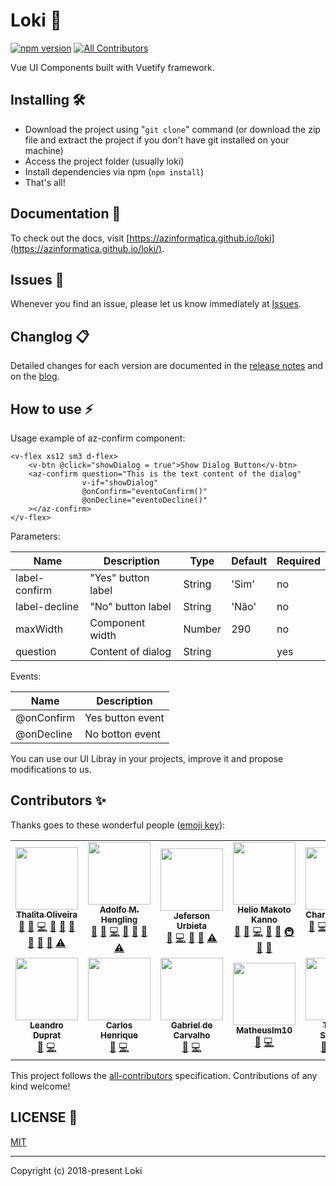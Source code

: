 # Loki 🔮

<!-- ALL-CONTRIBUTORS-BADGE:START - Do not remove or modify this section -->
[![npm version](https://badge.fury.io/js/%40azinformatica%2Floki.svg)](https://badge.fury.io/js/%40azinformatica%2Floki) [![All Contributors](https://img.shields.io/badge/all_contributors-12-orange.svg?style=flat-square)](#contributors-)
<!-- ALL-CONTRIBUTORS-BADGE:END -->
Vue UI Components built with Vuetify framework.

## Installing 🛠️
* Download the project using "`git clone`" command (or download the zip file and extract the project if you don't have git installed on your machine)
* Access the project folder (usually loki)
* Install dependencies via npm (`npm install`)
* That's all! 


## Documentation 📖

To check out the docs, visit [https://azinformatica.github.io/loki](https://azinformatica.github.io/loki/).

## Issues 🐛

Whenever you find an issue, please let us know immediately at [Issues](https://github.com/azinformatica/loki/issues).

## Changlog 📋

Detailed changes for each version are documented in the [release notes](https://github.com/azinformatica/loki/releases) and on the [blog](https://azinformatica.github.io/loki/blog/).

## How to use ⚡

Usage example of az-confirm component:
````
<v-flex xs12 sm3 d-flex>
    <v-btn @click="showDialog = true">Show Dialog Button</v-btn>
    <az-confirm question="This is the text content of the dialog"
                v-if="showDialog"
                @onConfirm="eventoConfirm()"
                @onDecline="eventoDecline()"
    ></az-confirm>
</v-flex>
````
Parameters:

|Name|Description|Type|Default| Required|
|----|-----------|----|-------|---------|
label-confirm|"Yes" button label| String|'Sim'|no|
label-decline|"No" button label| String|'Não'|no|
maxWidth|Component width| Number|290|no|
question|Content of dialog| String||yes|

Events:

|Name|Description|
|----|-----------|
@onConfirm|Yes button event|
@onDecline|No botton event|


You can use our UI Libray in your projects, improve it and propose modifications to us.

## Contributors ✨

Thanks goes to these wonderful people ([emoji key](https://allcontributors.org/docs/en/emoji-key)):

<!-- ALL-CONTRIBUTORS-LIST:START - Do not remove or modify this section -->
<!-- prettier-ignore-start -->
<!-- markdownlint-disable -->
<table>
  <tr>
    <td align="center"><a href="https://github.com/thalita12"><img src="https://avatars0.githubusercontent.com/u/12161520?v=4" width="100px;" alt=""/><br /><sub><b>Thalita Oliveira</b></sub></a><br /><a href="#question-thalita12" title="Answering Questions">💬</a> <a href="https://github.com/@azinformatica/@azinformatica/loki/issues?q=author%3Athalita12" title="Bug reports">🐛</a> <a href="https://github.com/@azinformatica/@azinformatica/loki/commits?author=thalita12" title="Code">💻</a> <a href="#design-thalita12" title="Design">🎨</a> <a href="https://github.com/@azinformatica/@azinformatica/loki/commits?author=thalita12" title="Documentation">📖</a> <a href="#ideas-thalita12" title="Ideas, Planning, & Feedback">🤔</a> <a href="#maintenance-thalita12" title="Maintenance">🚧</a> <a href="#projectManagement-thalita12" title="Project Management">📆</a> <a href="https://github.com/@azinformatica/@azinformatica/loki/pulls?q=is%3Apr+reviewed-by%3Athalita12" title="Reviewed Pull Requests">👀</a> <a href="https://github.com/@azinformatica/@azinformatica/loki/commits?author=thalita12" title="Tests">⚠️</a></td>
    <td align="center"><a href="https://github.com/hengling"><img src="https://avatars0.githubusercontent.com/u/4369590?v=4" width="100px;" alt=""/><br /><sub><b>Adolfo M. Hengling</b></sub></a><br /><a href="#question-hengling" title="Answering Questions">💬</a> <a href="https://github.com/@azinformatica/@azinformatica/loki/issues?q=author%3Ahengling" title="Bug reports">🐛</a> <a href="https://github.com/@azinformatica/@azinformatica/loki/commits?author=hengling" title="Code">💻</a> <a href="#design-hengling" title="Design">🎨</a> <a href="#ideas-hengling" title="Ideas, Planning, & Feedback">🤔</a> <a href="https://github.com/@azinformatica/@azinformatica/loki/pulls?q=is%3Apr+reviewed-by%3Ahengling" title="Reviewed Pull Requests">👀</a> <a href="https://github.com/@azinformatica/@azinformatica/loki/commits?author=hengling" title="Tests">⚠️</a></td>
    <td align="center"><a href="http://jefersonurbieta.com.br"><img src="https://avatars3.githubusercontent.com/u/12651715?v=4" width="100px;" alt=""/><br /><sub><b>Jeferson Urbieta</b></sub></a><br /><a href="https://github.com/@azinformatica/@azinformatica/loki/issues?q=author%3AJefersonUrbieta" title="Bug reports">🐛</a> <a href="https://github.com/@azinformatica/@azinformatica/loki/commits?author=JefersonUrbieta" title="Code">💻</a> <a href="https://github.com/@azinformatica/@azinformatica/loki/commits?author=JefersonUrbieta" title="Documentation">📖</a> <a href="#ideas-JefersonUrbieta" title="Ideas, Planning, & Feedback">🤔</a> <a href="https://github.com/@azinformatica/@azinformatica/loki/commits?author=JefersonUrbieta" title="Tests">⚠️</a></td>
    <td align="center"><a href="https://github.com/heliokanno"><img src="https://avatars0.githubusercontent.com/u/4403948?v=4" width="100px;" alt=""/><br /><sub><b>Helio Makoto Kanno</b></sub></a><br /><a href="#question-heliokanno" title="Answering Questions">💬</a> <a href="https://github.com/@azinformatica/@azinformatica/loki/issues?q=author%3Aheliokanno" title="Bug reports">🐛</a> <a href="https://github.com/@azinformatica/@azinformatica/loki/commits?author=heliokanno" title="Code">💻</a> <a href="#design-heliokanno" title="Design">🎨</a> <a href="#ideas-heliokanno" title="Ideas, Planning, & Feedback">🤔</a> <a href="#infra-heliokanno" title="Infrastructure (Hosting, Build-Tools, etc)">🚇</a> <a href="#maintenance-heliokanno" title="Maintenance">🚧</a> <a href="https://github.com/@azinformatica/@azinformatica/loki/pulls?q=is%3Apr+reviewed-by%3Aheliokanno" title="Reviewed Pull Requests">👀</a></td>
    <td align="center"><a href="https://github.com/charlesviegas"><img src="https://avatars2.githubusercontent.com/u/1191771?v=4" width="100px;" alt=""/><br /><sub><b>Charles Viegas</b></sub></a><br /><a href="#question-charlesviegas" title="Answering Questions">💬</a> <a href="https://github.com/@azinformatica/@azinformatica/loki/commits?author=charlesviegas" title="Code">💻</a> <a href="#design-charlesviegas" title="Design">🎨</a> <a href="#ideas-charlesviegas" title="Ideas, Planning, & Feedback">🤔</a> <a href="#maintenance-charlesviegas" title="Maintenance">🚧</a> <a href="#projectManagement-charlesviegas" title="Project Management">📆</a> <a href="https://github.com/@azinformatica/@azinformatica/loki/pulls?q=is%3Apr+reviewed-by%3Acharlesviegas" title="Reviewed Pull Requests">👀</a> <a href="#talk-charlesviegas" title="Talks">📢</a></td>
    <td align="center"><a href="https://github.com/morelli690"><img src="https://avatars2.githubusercontent.com/u/17299358?v=4" width="100px;" alt=""/><br /><sub><b>cesar-morelli</b></sub></a><br /><a href="https://github.com/@azinformatica/@azinformatica/loki/issues?q=author%3Amorelli690" title="Bug reports">🐛</a> <a href="https://github.com/@azinformatica/@azinformatica/loki/commits?author=morelli690" title="Code">💻</a></td>
    <td align="center"><a href="https://github.com/mrevandro"><img src="https://avatars3.githubusercontent.com/u/10819826?v=4" width="100px;" alt=""/><br /><sub><b>Evandro Oliveira da Silva</b></sub></a><br /><a href="https://github.com/@azinformatica/@azinformatica/loki/issues?q=author%3Amrevandro" title="Bug reports">🐛</a> <a href="https://github.com/@azinformatica/@azinformatica/loki/commits?author=mrevandro" title="Code">💻</a> <a href="#design-mrevandro" title="Design">🎨</a> <a href="#ideas-mrevandro" title="Ideas, Planning, & Feedback">🤔</a> <a href="https://github.com/@azinformatica/@azinformatica/loki/commits?author=mrevandro" title="Tests">⚠️</a></td>
  </tr>
  <tr>
    <td align="center"><a href="https://github.com/leandroduprat"><img src="https://avatars1.githubusercontent.com/u/39559287?v=4" width="100px;" alt=""/><br /><sub><b>Leandro Duprat</b></sub></a><br /><a href="https://github.com/@azinformatica/@azinformatica/loki/issues?q=author%3Aleandroduprat" title="Bug reports">🐛</a> <a href="https://github.com/@azinformatica/@azinformatica/loki/commits?author=leandroduprat" title="Code">💻</a></td>
    <td align="center"><a href="https://www.linkedin.com/in/carlos-henrique-costa-silva/"><img src="https://avatars3.githubusercontent.com/u/25915025?v=4" width="100px;" alt=""/><br /><sub><b>Carlos Henrique</b></sub></a><br /><a href="https://github.com/@azinformatica/@azinformatica/loki/issues?q=author%3Acaarloshenrique" title="Bug reports">🐛</a> <a href="https://github.com/@azinformatica/@azinformatica/loki/commits?author=caarloshenrique" title="Code">💻</a></td>
    <td align="center"><a href="https://github.com/Gaboso"><img src="https://avatars1.githubusercontent.com/u/12553474?v=4" width="100px;" alt=""/><br /><sub><b>Gabriel de Carvalho</b></sub></a><br /><a href="https://github.com/@azinformatica/@azinformatica/loki/issues?q=author%3AGaboso" title="Bug reports">🐛</a> <a href="https://github.com/@azinformatica/@azinformatica/loki/commits?author=Gaboso" title="Code">💻</a></td>
    <td align="center"><a href="http://matheuslm10.github.io"><img src="https://avatars3.githubusercontent.com/u/17602947?v=4" width="100px;" alt=""/><br /><sub><b>Matheuslm10</b></sub></a><br /><a href="https://github.com/@azinformatica/@azinformatica/loki/issues?q=author%3AMatheuslm10" title="Bug reports">🐛</a> <a href="https://github.com/@azinformatica/@azinformatica/loki/commits?author=Matheuslm10" title="Code">💻</a></td>
    <td align="center"><a href="https://github.com/thszk"><img src="https://avatars1.githubusercontent.com/u/31439064?v=4" width="100px;" alt=""/><br /><sub><b>Thiago Suzuqui</b></sub></a><br /><a href="https://github.com/@azinformatica/@azinformatica/loki/issues?q=author%3Athszk" title="Bug reports">🐛</a> <a href="https://github.com/@azinformatica/@azinformatica/loki/commits?author=thszk" title="Code">💻</a> <a href="https://github.com/@azinformatica/@azinformatica/loki/commits?author=thszk" title="Tests">⚠️</a></td>
  </tr>
</table>

<!-- markdownlint-enable -->
<!-- prettier-ignore-end -->
<!-- ALL-CONTRIBUTORS-LIST:END -->

This project follows the [all-contributors](https://github.com/all-contributors/all-contributors) specification. Contributions of any kind welcome!

## LICENSE 🤝

[MIT](LICENSE)

---

Copyright (c) 2018-present Loki